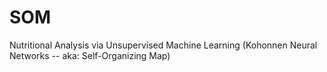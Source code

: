 # SOM
Nutritional Analysis via Unsupervised Machine Learning (Kohonnen Neural Networks -- aka: Self-Organizing Map)
